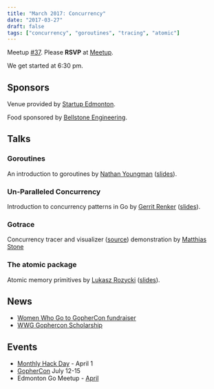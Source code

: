 ```yaml
---
title: "March 2017: Concurrency"
date: "2017-03-27"
draft: false
tags: ["concurrency", "goroutines", "tracing", "atomic"]
---
```

Meetup [#37](https://github.com/edmontongo/presentations/issues/57). Please **RSVP** at [Meetup](https://www.meetup.com/startupedmonton/events/237866060/).

We get started at 6:30 pm.

## Sponsors

Venue provided by [Startup Edmonton](https://www.startupedmonton.com/).

Food sponsored by [Bellstone Engineering](https://bellstone.ca/).

## Talks

### Goroutines

An introduction to goroutines by [Nathan Youngman](https://github.com/nathany) ([slides](https://talks.godoc.org/github.com/edmontongo/presentations/2017-03/goroutines/goroutines.slide#1)).

### Un-Paralleled Concurrency

Introduction to concurrency patterns in Go by [Gerrit Renker](https://github.com/grrtrr) ([slides](https://talks.godoc.org/github.com/edmontongo/presentations/2017-03/basic_concurrency_patterns/basic_concurrency_patterns.slide#1)).

### Gotrace

Concurrency tracer and visualizer ([source](https://github.com/divan/gotrace)) demonstration by [Matthias Stone](https://github.com/matthias-stone)

### The atomic package

Atomic memory primitives by [Lukasz Rozycki](https://github.com/lukaszroz) ([slides](https://talks.godoc.org/github.com/edmontongo/presentations/2017-03/atomic.slide#1)).

## News

- [Women Who Go to GopherCon fundraiser](https://www.generosity.com/community-fundraising/women-who-go-to-gophercon)
- [WWG Gophercon Scholarship](https://goo.gl/forms/2TbKqA8osZaWWJQD2)

## Events

- [Monthly Hack Day](https://www.meetup.com/startupedmonton/events/237866064/) - April 1
- [GopherCon](https://gophercon.com/) July 12-15
- Edmonton Go Meetup - [April](/meetup/2017-04/)

